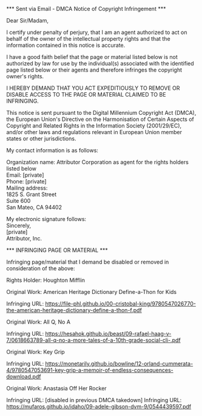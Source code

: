 *** Sent via Email - DMCA Notice of Copyright Infringement ***

Dear Sir/Madam,

I certify under penalty of perjury, that I am an agent authorized to act on behalf of the owner of the intellectual property rights and that the information contained in this notice is accurate.

I have a good faith belief that the page or material listed below is not authorized by law for use by the individual(s) associated with the identified page listed below or their agents and therefore infringes the copyright owner's rights.

I HEREBY DEMAND THAT YOU ACT EXPEDITIOUSLY TO REMOVE OR DISABLE ACCESS TO THE PAGE OR MATERIAL CLAIMED TO BE INFRINGING.

This notice is sent pursuant to the Digital Millennium Copyright Act (DMCA), the European Union's Directive on the Harmonisation of Certain Aspects of Copyright and Related Rights in the Information Society (2001/29/EC), and/or other laws and regulations relevant in European Union member states or other jurisdictions.

My contact information is as follows:

Organization name: Attributor Corporation as agent for the rights holders listed below  
Email: [private]  
Phone: [private]  
Mailing address:  
1825 S. Grant Street  
Suite 600  
San Mateo, CA 94402  
 
My electronic signature follows:  
Sincerely,  
[private]  
Attributor, Inc.

*** INFRINGING PAGE OR MATERIAL ***

Infringing page/material that I demand be disabled or removed in consideration of the above:

Rights Holder: Houghton Mifflin

Original Work: American Heritage Dictionary Define-a-Thon for Kids

Infringing URL: https://file-phl.github.io/00-cristobal-king/9780547026770-the-american-heritage-dictionary-define-a-thon-f.pdf

Original Work: All Q, No A

Infringing URL: https://hesahok.github.io/beast/09-rafael-haag-v-7/0618663789-all-q-no-a-more-tales-of-a-10th-grade-social-cli-.pdf

Original Work: Key Grip

Infringing URL: https://monetarily.github.io/bowline/12-orland-cummerata-4/9780547053691-key-grip-a-memoir-of-endless-consequences-download.pdf

Original Work: Anastasia Off Her Rocker

Infringing URL: [disabled in previous DMCA takedown]
Infringing URL: https://mufaros.github.io/idaho/09-adele-gibson-dvm-9/0544439597.pdf  
